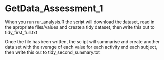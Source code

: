 GetData_Assessment_1
====================

When you run run_analysis.R the script will download the dataset, read in the apropriate files/values and create a tidy dataset, then write this out to tidy_first_full.txt

Once the file has been written, the script will summarise and create another data set with the average of each value for each activity and each subject, then write this out to tidy_second_summary.txt

